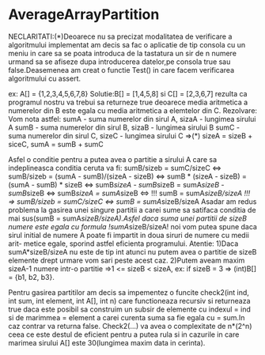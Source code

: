 # AverageArrayPartition
NECLARITATI:(*)Deoarece nu sa precizat modalitatea de verificare a algoritmului implementat am decis sa fac o aplicatie de tip consola cu un meniu in care sa se poata 
           introduca de la tastatura un sir de n numere urmand sa se afiseze dupa introducerea datelor,pe consola true sau false.Deasemenea am creat o functie Test()
           in care facem verificarea algoritmului cu assert.

ex: A[] = {1,2,3,4,5,6,7,8}
    Solutie:B[] = [1,4,5,8] si C[] = [2,3,6,7] rezulta ca programul nostru va trebui sa returneze true deoarece media aritmetica a numerelor din B este egala cu media
            aritmetica a elemtelor din C.
Rezolvare:
  Vom nota astfel: sumA - suma numerelor din sirul A, sizaA - lungimea sirului A 
                   sumB - suma numerelor din sirul B, sizaB - lungimea sirului B
                   sumC - suma numerelor din sirul C, sizeC - lungimea sirului C
                   ⇒(*) sizeA = sizeB + siceC,  sumA = sumB + sumC 
  
  Asfel o conditie pentru a putea avea o partitie a sirului A care sa indeplineasca conditia ceruta va fi:
    sumB/sizeb = sumC/sizeC
    ⇔ sumB/sizeb = (sumA - sumB)/(sizeA - sizeB)
    ⇔ sumB * (sizeA - sizeB) = (sumA - sumB) * sizeB
    ⇔ sumB*sizeA - sumB*sizeB = sumA*sizeB -sumB*sizeB
    ⇔ sumB*sizeA = sumA*sizeB
    ⇔ !!! sumB = sumA*sizeB/sizeA !!! ⇒  sumB/sizeb = sumC/sizeC ⇔ sumB = sumA*sizeB/sizeA
    Asadar am redus problema la gasirea unei singure partitii a carei sume sa satifaca conditia de mai sus(sumB = sumA*sizeB/sizeA).Asfel daca suma unei partitii de 
    sizeB numere este egala cu formula !sumA*sizeB/sizeA! noi vom putea spune daca sirul initial de numere A poate fi impartit in doua siruri de numere cu medii arit-
    metice egale, sporind astfel eficienta programului.
    Atentie: 1)Daca sumA*sizeB/sizeA nu este de tip int atunci nu putem avea o partitie de sizeB elemente drept urmare vom sari peste acest caz.
             2)Putem aveam maxim sizeA-1 numere intr-o partitie ⇒1 <= sizeB < sizeA,  ex: if sizeB = 3 ⇒ (int)B[] = {b1, b2, b3}.
  
  Pentru gasirea partitilor am decis sa impementez o funcite check2(int ind, int sum, int element, int A[], int n) care functioneaza recursiv si returneaza true
daca este posibil sa construim un subsir de elemente cu indexul = ind si de marimmea = element a carei curenta suma sa fie egala cu = sum.In caz contrar va returna false.
Check2(...) va avea o complexitate de  n*(2^n) ceea ce este destul de eficient pentru a putea rula si in cazurile in care marimea sirului A[] este 30(lungimea maxim data
in cerinta). 
             
